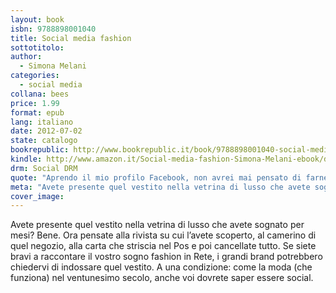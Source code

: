 ```yaml
---
layout: book
isbn: 9788898001040
title: Social media fashion
sottotitolo:
author: 
  - Simona Melani
categories:
  - social media
collana: bees
price: 1.99
format: epub
lang: italiano
date: 2012-07-02
state: catalogo
bookrepublic: http://www.bookrepublic.it/book/9788898001040-social-media-fashion/
kindle: http://www.amazon.it/Social-media-fashion-Simona-Melani-ebook/dp/B008G4LGEQ/
drm: Social DRM
quote: "Aprendo il mio profilo Facebook, non avrei mai pensato di farne una professione."
meta: "Avete presente quel vestito nella vetrina di lusso che avete sognato per mesi? Bene. Ora pensate alla rivista su cui l’avete scoperto, al camerino di quel negozio, alla carta che striscia nel Pos e poi cancellate tutto."
cover_image:
---
```

Avete presente quel vestito nella vetrina di lusso che avete sognato per mesi? Bene. Ora pensate alla rivista su cui l’avete scoperto, al camerino di quel negozio, alla carta che striscia nel Pos e poi cancellate tutto. Se siete bravi a raccontare il vostro sogno fashion in Rete, i grandi brand potrebbero chiedervi di indossare quel vestito. A una condizione: come la moda (che funziona) nel ventunesimo secolo, anche voi dovrete saper essere social.